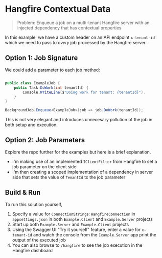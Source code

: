 # Hangfire Contextual Data

> Problem: Enqueue a job on a multi-tenant Hangfire server with an injected dependency that has contextual properties

In this example, we have a custom header on an API endpoint `x-tenant-id` which we need to pass to _every_ job processed by the Hangfire server.

## Option 1: Job Signature
We could add a parameter to each job method:
```csharp

public class ExampleJob {
    public Task DoWork(int tenantId) {
        Console.WriteLine($"Doing work for tenant: {tenantId}");
    }
}

BackgroundJob.Enqueue<ExampleJob>(job => job.DoWork(tenantId));
```

This is not very elegant and introduces unnecesary pollution of the job in both setup and execution.

## Option 2: Job Parameters
Explore the repo further for the examples but here is a brief explanation.

* I'm making use of an implemented `IClientFilter` from Hangfire to set a job parameter on the client side
* I'm then creating a scoped implementation of a dependency in server side that sets the value of `TenantId` to the job parameter

## Build & Run
To run this solution yourself, 

1. Specify a value for `ConnectionStrings:HangfireConnection` in `appsettings.json` in both `Example.Client` and `Example.Server` projects
1. Start up both `Example.Server` and `Example.Client` projects
1. Using the Swagger UI "Try it yourself" feature, enter a value for `x-tenant-id` and watch the console from the `Example.Server` app print the output of the executed job
1. You can also browse to `/hangfire` to see the job execution in the Hangfire dashboard